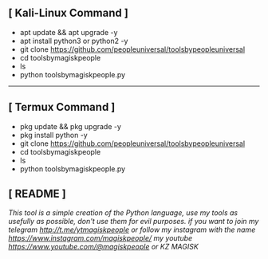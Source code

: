 [ Kali-Linux Command ]
- 
- apt update && apt upgrade -y
- apt install python3 or python2 -y
- git clone https://github.com/peopleuniversal/toolsbypeopleuniversal
- cd toolsbymagiskpeople
- ls
- python toolsbymagiskpeople.py

_______________________________________________________________

[ Termux Command ]
- 
- pkg update && pkg upgrade -y
- pkg install python -y
- git clone https://github.com/peopleuniversal/toolsbypeopleuniversal
- cd toolsbymagiskpeople
- ls
- python toolsbymagiskpeople.py

[ README ]
-
_This tool is a simple creation of the Python language,
use my tools as usefully as possible, don't use them for evil purposes.
if you want to join my telegram http://t.me/ytmagiskpeople or follow my
instagram with the name https://www.instagram.com/magiskpeople/ my youtube https://www.youtube.com/@magiskpeople or KZ MAGISK_
